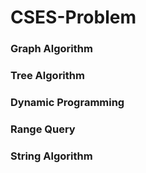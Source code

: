 # CSES-Problem
### Graph Algorithm
### Tree Algorithm
### Dynamic Programming
### Range Query
### String Algorithm
